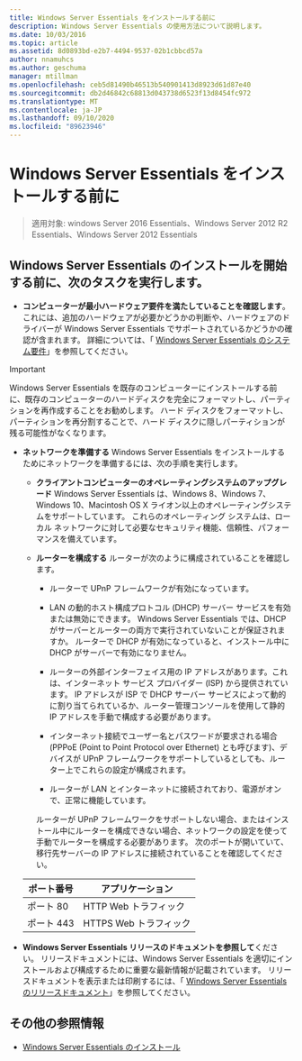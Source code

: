 ```yaml
---
title: Windows Server Essentials をインストールする前に
description: Windows Server Essentials の使用方法について説明します。
ms.date: 10/03/2016
ms.topic: article
ms.assetid: 8d0893bd-e2b7-4494-9537-02b1cbbcd57a
author: nnamuhcs
ms.author: geschuma
manager: mtillman
ms.openlocfilehash: ceb5d81490b46513b540901413d8923d61d87e40
ms.sourcegitcommit: db2d46842c68813d043738d6523f13d8454fc972
ms.translationtype: MT
ms.contentlocale: ja-JP
ms.lasthandoff: 09/10/2020
ms.locfileid: "89623946"
---
```

# <a name="before-you-install-windows-server-essentials"></a>Windows Server Essentials をインストールする前に

>適用対象: windows Server 2016 Essentials、Windows Server 2012 R2 Essentials、Windows Server 2012 Essentials

##  <a name="before-you-begin-your-installation-of--windows-server-essentials-perform-the-following-tasks"></a><a name="BKMK_BeforeYouBegin"></a> Windows Server Essentials のインストールを開始する前に、次のタスクを実行します。

-   **コンピューターが最小ハードウェア要件を満たしていることを確認します**。 これには、追加のハードウェアが必要かどうかの判断や、ハードウェアのドライバーが Windows Server Essentials でサポートされているかどうかの確認が含まれます。 詳細については、「 [Windows Server Essentials のシステム要件](../get-started/system-requirements.md)」を参照してください。

> [!IMPORTANT]
> Windows Server Essentials を既存のコンピューターにインストールする前に、既存のコンピューターのハードディスクを完全にフォーマットし、パーティションを再作成することをお勧めします。 ハード ディスクをフォーマットし、パーティションを再分割することで、ハード ディスクに隠しパーティションが残る可能性がなくなります。

- **ネットワークを準備する** Windows Server Essentials をインストールするためにネットワークを準備するには、次の手順を実行します。


  - **クライアントコンピューターのオペレーティングシステムのアップグレード**  Windows Server Essentials は、Windows 8、Windows 7、Windows 10、Macintosh OS X ライオン以上のオペレーティングシステムをサポートしています。 これらのオペレーティング システムは、ローカル ネットワークに対して必要なセキュリティ機能、信頼性、パフォーマンスを備えています。

  - **ルーターを構成する** ルーターが次のように構成されていることを確認します。

    -   ルーターで UPnP フレームワークが有効になっています。

    -   LAN の動的ホスト構成プロトコル (DHCP) サーバー サービスを有効または無効にできます。  Windows Server Essentials では、DHCP がサーバーとルーターの両方で実行されていないことが保証されますか。 ルーターで DHCP が有効になっていると、インストール中に DHCP がサーバーで有効になりません。

    -   ルーターの外部インターフェイス用の IP アドレスがあります。これは、インターネット サービス プロバイダー (ISP) から提供されています。 IP アドレスが ISP で DHCP サーバー サービスによって動的に割り当てられているか、ルーター管理コンソールを使用して静的 IP アドレスを手動で構成する必要があります。

    -   インターネット接続でユーザー名とパスワードが要求される場合 (PPPoE (Point to Point Protocol over Ethernet) とも呼びます)、デバイスが UPnP フレームワークをサポートしているとしても、ルーター上でこれらの設定が構成されます。

    -   ルーターが LAN とインターネットに接続されており、電源がオンで、正常に機能しています。

    ルーターが UPnP フレームワークをサポートしない場合、またはインストール中にルーターを構成できない場合、ネットワークの設定を使って手動でルーターを構成する必要があります。 次のポートが開いていて、移行先サーバーの IP アドレスに接続されていることを確認してください。

  |ポート番号|アプリケーション|
  |-----------------|-----------------|
  |ポート 80|HTTP Web トラフィック|
  |ポート 443|HTTPS Web トラフィック|


- **Windows Server Essentials リリースのドキュメントを参照して**ください。 リリースドキュメントには、Windows Server Essentials を適切にインストールおよび構成するために重要な最新情報が記載されています。 リリースドキュメントを表示または印刷するには、「 [Windows Server Essentials のリリースドキュメント](../get-started/release-notes.md)」を参照してください。

## <a name="additional-references"></a>その他の参照情報

-   [Windows Server Essentials のインストール](Install-Windows-Server-Essentials.md)

